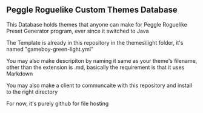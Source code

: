 ## Peggle Roguelike Custom Themes Database

This Database holds themes that anyone can make for Peggle Roguelike Preset Generator program, ever since it switched to Java

The Template is already in this repository in the themes\light folder, it's named "gameboy-green-light.yml"

You may also make descripiton by naming it same as your theme's filename, other than the extension is .md, basically the requirement is that it uses Markdown

You may also make a client to communcaite with this repository and install to the right directory

For now, it's purely github for file hosting